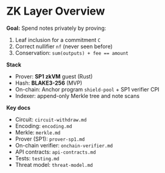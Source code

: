 # ZK Layer Overview

**Goal:** Spend notes privately by proving:
1) Leaf inclusion for a commitment `C`
2) Correct nullifier `nf` (never seen before)
3) Conservation: `sum(outputs) + fee == amount`

**Stack**
- Prover: **SP1 zkVM** guest (Rust)
- Hash: **BLAKE3-256** (MVP)
- On-chain: Anchor program `shield-pool` + SP1 verifier CPI
- Indexer: append-only Merkle tree and note scans

**Key docs**
- Circuit: `circuit-withdraw.md`
- Encoding: `encoding.md`
- Merkle: `merkle.md`
- Prover (SP1): `prover-sp1.md`
- On-chain verifier: `onchain-verifier.md`
- API contracts: `api-contracts.md`
- Tests: `testing.md`
- Threat model: `threat-model.md`